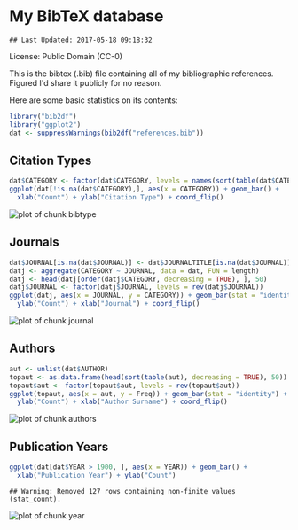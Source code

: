 # My BibTeX database


```
## Last Updated: 2017-05-18 09:18:32
```

License: Public Domain (CC-0)

This is the bibtex (.bib) file containing all of my bibliographic references. Figured I'd share it publicly for no reason.



Here are some basic statistics on its contents:


```r
library("bib2df")
library("ggplot2")
dat <- suppressWarnings(bib2df("references.bib"))
```

## Citation Types


```r
dat$CATEGORY <- factor(dat$CATEGORY, levels = names(sort(table(dat$CATEGORY))))
ggplot(dat[!is.na(dat$CATEGORY),], aes(x = CATEGORY)) + geom_bar() + 
  xlab("Count") + ylab("Citation Type") + coord_flip()
```

![plot of chunk bibtype](http://i.imgur.com/hDd3hdt.png)

## Journals


```r
dat$JOURNAL[is.na(dat$JOURNAL)] <- dat$JOURNALTITLE[is.na(dat$JOURNAL)]
datj <- aggregate(CATEGORY ~ JOURNAL, data = dat, FUN = length)
datj <- head(datj[order(datj$CATEGORY, decreasing = TRUE), ], 50)
datj$JOURNAL <- factor(datj$JOURNAL, levels = rev(datj$JOURNAL))
ggplot(datj, aes(x = JOURNAL, y = CATEGORY)) + geom_bar(stat = "identity") + 
  ylab("Count") + xlab("Journal") + coord_flip()
```

![plot of chunk journal](http://i.imgur.com/oyTVXOq.png)

## Authors


```r
aut <- unlist(dat$AUTHOR)
topaut <- as.data.frame(head(sort(table(aut), decreasing = TRUE), 50))
topaut$aut <- factor(topaut$aut, levels = rev(topaut$aut))
ggplot(topaut, aes(x = aut, y = Freq)) + geom_bar(stat = "identity") + 
  ylab("Count") + xlab("Author Surname") + coord_flip()
```

![plot of chunk authors](http://i.imgur.com/DOjOflp.png)

## Publication Years


```r
ggplot(dat[dat$YEAR > 1900, ], aes(x = YEAR)) + geom_bar() +
  xlab("Publication Year") + ylab("Count")
```

```
## Warning: Removed 127 rows containing non-finite values (stat_count).
```

![plot of chunk year](http://i.imgur.com/Zub2XCo.png)


